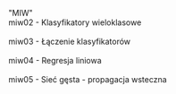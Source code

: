 "MIW"
<br>miw02 - Klasyfikatory wieloklasowe<br>
<br>miw03 - Łączenie klasyfikatorów<br>
<br>miw04 - Regresja liniowa<br>
<br>miw05 - Sieć gęsta - propagacja wsteczna<br>
